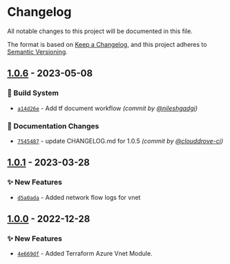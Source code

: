 # Changelog
All notable changes to this project will be documented in this file.

The format is based on [Keep a Changelog](https://keepachangelog.com/en/1.0.0/),
and this project adheres to [Semantic Versioning](https://semver.org/spec/v2.0.0.html).

## [1.0.6] - 2023-05-08
### :construction_worker: Build System
- [`a14d26e`](https://github.com/clouddrove/test-caller/commit/a14d26ecd90f71d7f76ff998f9ae646811a2167e) - Add tf document workflow *(commit by [@nileshgadgi](https://github.com/nileshgadgi))*

### :memo: Documentation Changes
- [`7545487`](https://github.com/clouddrove/test-caller/commit/7545487df90c1a035c6edcb9074a56338aed1a11) - update CHANGELOG.md for 1.0.5 *(commit by [@clouddrove-ci](https://github.com/clouddrove-ci))*


## [1.0.1] - 2023-03-28
### :sparkles: New Features
- [`d5a0ada`](https://github.com/clouddrove/terraform-azure-vnet/commit/4e669df6b4fbd6c2a490af5fe54f8b24d9c20ed6) - Added network flow logs for vnet

## [1.0.0] - 2022-12-28
### :sparkles: New Features
- [`4e669df`](https://github.com/clouddrove/terraform-azure-vnet/commit/d5a0adab067641df278084b8a5f5add94014a9c7) - Added Terraform Azure Vnet Module.



[1.0.0]: https://github.com/clouddrove/terraform-azure-vnet/compare/1.0.0...master
[1.0.1]: https://github.com/clouddrove/terraform-azure-vnet/compare/1.0.0...1.0.1

[1.0.6]: https://github.com/clouddrove/test-caller/compare/1.0.5...1.0.6